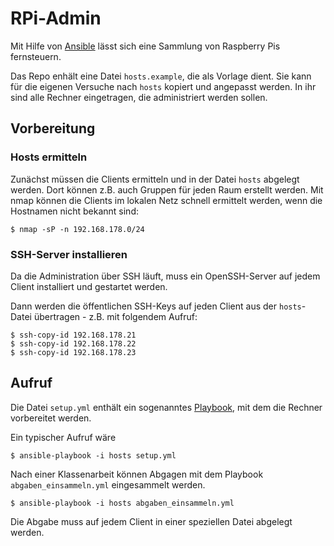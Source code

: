 
# RPi-Admin

Mit Hilfe von [Ansible](https://www.ansible.com) lässt sich eine Sammlung von
Raspberry Pis fernsteuern.

Das Repo enhält eine Datei ``hosts.example``, die als Vorlage dient. Sie kann
für die eigenen Versuche nach ``hosts`` kopiert und angepasst werden. In ihr
sind alle Rechner eingetragen, die administriert werden sollen.

## Vorbereitung

### Hosts ermitteln

Zunächst müssen die Clients ermitteln und in der Datei ``hosts`` abgelegt
werden. Dort können z.B. auch Gruppen für jeden Raum erstellt werden. Mit nmap
können die Clients im lokalen Netz schnell ermittelt werden, wenn die
Hostnamen nicht bekannt sind:

    $ nmap -sP -n 192.168.178.0/24

### SSH-Server installieren

Da die Administration über SSH läuft, muss ein OpenSSH-Server auf jedem Client
installiert und gestartet werden.

Dann werden die öffentlichen SSH-Keys auf jeden Client aus der ``hosts``-Datei
übertragen - z.B. mit folgendem Aufruf:

    $ ssh-copy-id 192.168.178.21
    $ ssh-copy-id 192.168.178.22
    $ ssh-copy-id 192.168.178.23

## Aufruf

Die Datei ``setup.yml`` enthält ein sogenanntes
[Playbook](https://docs.ansible.com/ansible/latest/user_guide/playbooks_intro.html), mit dem die
Rechner vorbereitet werden.

Ein typischer Aufruf wäre 

    $ ansible-playbook -i hosts setup.yml

Nach einer Klassenarbeit können Abgagen mit dem Playbook
``abgaben_einsammeln.yml`` eingesammelt werden.

    $ ansible-playbook -i hosts abgaben_einsammeln.yml
    
Die Abgabe muss auf jedem Client in einer speziellen Datei abgelegt werden.
